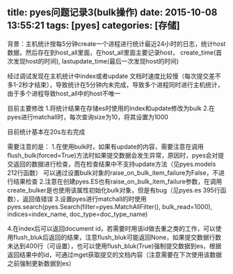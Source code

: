 title: pyes问题记录3(bulk操作)
date: 2015-10-08 13:55:21
tags: [pyes]
categories: [存储]
---

背景：主机统计按每5分钟create一个进程进行统计最近24小时的日志，统计host数据，然后存在到host_all里面，在host_all里面主要记录host， create_time(首次发现host的时间), lastupdate_time(最后一次发现host的时间)

经过调试发现在主机统计中index或者update 文档时速度比较慢（每次提交差不多1-2秒才结束），导致统计在5分钟内未完成，导致多个进程同时进行主机统计，由于多个进程导致host_all中的host不唯一


目前主要修改
1.将统计结果在存储es时使用的index和update修改为bulk
2.在pyes进行matchall时，每次查询size为10，将其设置为1000

目前统计基本在20s左右完成

需要注意的是：
1.在使用bulk时，如果有update的内容，需要注意在调用flush_bulk(forced=True)方法时如果提交数据会发生异常，原因时，pyes会对提交返回的数据进行检查，而在检查结果中不支持update方法（见pyes.models 212行函数）
可以通过设置bulk对象的raise_on_bulk_item_failure为False，不进行结果检查
2.注意在创建pyes.ES也有raise_on_bulk_item_failure参数，在调用create_bulker是也使用该属性初始化bulk对象，但是有bug（见pyes.es 395行函数），返回值错误
3.设置pyes进行matchall的时使用pyes.search(pyes.Search(filter=pyes.MatchAllFilter(), bulk_read=1000), indices=index_name, doc_type=doc_type_name)

4.在index后可以返回document id，若需要时用该id做去重之类的工作，可以使用flush_bluk后返回的结果，注意flush_bluk可能返回None，如果提交数据行数未达到400行（可设置），也可以使用flush_bluk(True)强制提交数据到es，根据返回结果中的id，可通过mget获取提交的文档内容（注意需要在下次使用该数据之前强制更新数据到es）

